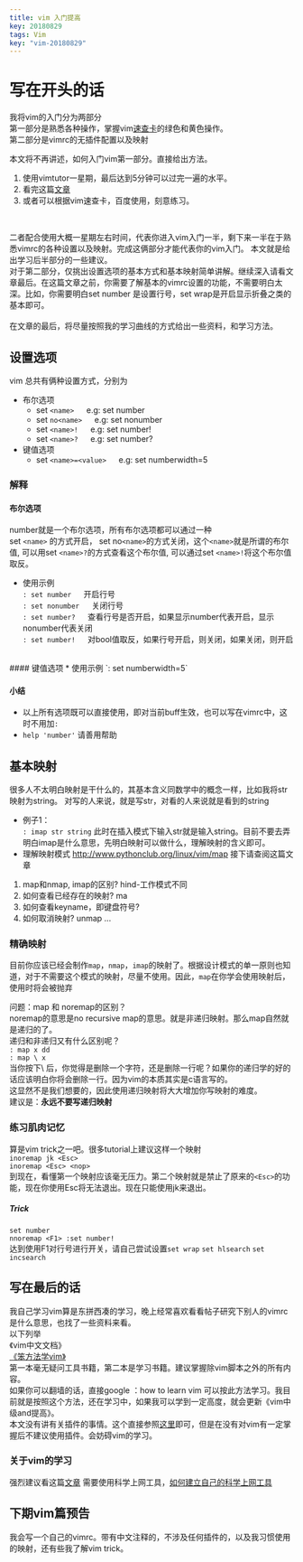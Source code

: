 ```yaml
---
title: vim 入门提高
key: 20180829
tags: Vim
key: "vim-20180829"
---
```


# 写在开头的话
我将vim的入门分为两部分<br/>
第一部分是熟悉各种操作，掌握vim[速查卡](http://michael.peopleofhonoronly.com/vim/)的绿色和黄色操作。<br/>
第二部分是vimrc的无插件配置以及映射<br/>

本文将不再讲述，如何入门vim第一部分。直接给出方法。
1. 使用vimtutor一星期，最后达到5分钟可以过完一遍的水平。
2. 看完这篇[文章](https://coolshell.cn/articles/5426.html)
3. 或者可以根据vim速查卡，百度使用，刻意练习。  
<!--more-->
<br/>

二者配合使用大概一星期左右时间，代表你进入vim入门一半，剩下来一半在于熟悉vimrc的各种设置以及映射。完成这俩部分才能代表你的vim入门。
本文就是给出学习后半部分的一些建议。<br/> 
对于第二部分，仅挑出设置选项的基本方式和基本映射简单讲解。继续深入请看文章最后。在这篇文章之前，你需要了解基本的vimrc设置的功能，不需要明白太深。比如，你需要明白set number 是设置行号，set wrap是开启显示折叠之类的基本即可。  <br/>
<br/>
在文章的最后，将尽量按照我的学习曲线的方式给出一些资料，和学习方法。

## 设置选项
vim 总共有俩种设置方式，分别为
* 布尔选项
    * set `<name>`  &emsp;  e.g: set number
    * set `no<name>`  &emsp;  e.g: set nonumber
    * set `<name>!`  &emsp;  e.g: set number!
    * set `<name>?`  &emsp;  e.g: set number?  
* 键值选项
    * set `<name>=<value>`  &emsp;  e.g: set numberwidth=5

### 解释
#### 布尔选项  
number就是一个布尔选项，所有布尔选项都可以通过一种  
set `<name>` 的方式开启， set no`<name>`的方式关闭，这个`<name>`就是所谓的布尔值, 
可以用set `<name>?`的方式查看这个布尔值, 可以通过set `<name>!`将这个布尔值取反。
* 使用示例  
`: set number` &emsp; 开启行号  
`: set nonumber` &emsp; 关闭行号  
`: set number?` &emsp; 查看行号是否开启，如果显示number代表开启，显示nonumber代表关闭  
`: set number!` &emsp; 对bool值取反，如果行号开启，则关闭，如果关闭，则开启    
<br/>
#### 键值选项  
* 使用示例  
`: set numberwidth=5` 

#### 小结
* 以上所有选项既可以直接使用，即对当前buff生效，也可以写在vimrc中，这时不用加`:`
* `help 'number'` 请善用帮助 

## 基本映射
很多人不太明白映射是干什么的，其基本含义同数学中的概念一样，比如我将str映射为string。
对写的人来说，就是写str，对看的人来说就是看到的string

* 例子1：  
`: imap str string` 此时在插入模式下输入str就是输入string。目前不要去弄明白imap是什么意思，先明白映射可以做什么，理解映射的含义即可。
* 理解映射模式 http://www.pythonclub.org/linux/vim/map 接下请查阅这篇文章
1. map和nmap, imap的区别? hind-工作模式不同
2. 如何查看已经存在的映射? ma 
3. 如何查看keyname，即键盘符号?
4. 如何取消映射? unmap ...

### 精确映射
目前你应该已经会制作`map`，`nmap`，`imap`的映射了。根据设计模式的单一原则也知道，对于不需要这个模式的映射，尽量不使用。因此，`map`在你学会使用映射后，使用时将会被抛弃

问题：map 和 noremap的区别？  
noremap的意思是no recursive map的意思。就是非递归映射。那么map自然就是递归的了。  
递归和非递归又有什么区别呢？  
`: map x dd`   
`: map \ x`  
当你按下\ 后，你觉得是删除一个字符，还是删除一行呢？如果你的递归学的好的话应该明白你将会删除一行。因为vim的本质其实是c语言写的。  
这显然不是我们想要的，因此使用递归映射将大大增加你写映射的难度。  
建议是：**永远不要写递归映射** 

### 练习肌肉记忆
算是vim trick之一吧。很多tutorial上建议这样一个映射  
`inoremap jk <Esc>`  
`inoremap <Esc> <nop>`  
到现在，看懂第一个映射应该毫无压力。第二个映射就是禁止了原来的`<Esc>`的功能，现在你使用Esc将无法退出。现在只能使用jk来退出。

##### Trick
`set number`  
`nnoremap <F1> :set number!`  
达到使用F1对行号进行开关，请自己尝试设置`set wrap` `set hlsearch` `set incsearch`

## 写在最后的话
我自己学习vim算是东拼西凑的学习，晚上经常喜欢看看帖子研究下别人的vimrc是什么意思，也找了一些资料来看。  
以下列举  
《vim中文文档》  
[《笨方法学vim》](http://learnvimscriptthehardway.onefloweroneworld.com)  
第一本毫无疑问工具书籍，第二本是学习书籍。建议掌握除vim脚本之外的所有内容。  
如果你可以翻墙的话，直接google ：how to learn vim 可以按此方法学习。我目前就是按照这个方法，还在学习中，如果我可以学到一定高度，就会更新《vim中级and提高》。  
本文没有讲有关插件的事情。这个直接参照[这里](https://github.com/yangyangwithgnu/use_vim_as_ide)即可，但是在没有对vim有一定掌握后不建议使用插件。会妨碍vim的学习。  
### 关于vim的学习  
强烈建议看这篇[文章](https://medium.com/actualize-network/how-to-learn-vim-a-four-week-plan-cd8b376a9b85)
需要使用科学上网工具，[如何建立自己的科学上网工具](http://jiyiren.github.io/2016/10/06/fanqiang)

## 下期vim篇预告
我会写一个自己的vimrc。带有中文注释的，不涉及任何插件的，以及我习惯使用的映射，还有些我了解vim trick。
